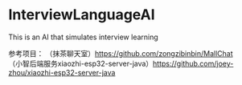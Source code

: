 # InterviewLanguageAI
This is an AI that simulates interview learning

参考项目：
	（抹茶聊天室）https://github.com/zongzibinbin/MallChat
	<br/>
（小智后端服务xiaozhi-esp32-server-java）https://github.com/joey-zhou/xiaozhi-esp32-server-java
